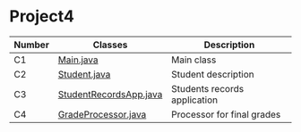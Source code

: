 # Project4

| Number |           Classes          |      Description      |
| -------| -------------------------- | --------------------- |
|  C1    |  [Main.java](https://github.com/beta1138/Project4/blob/master/src/Main.java)| Main class   |
|  C2    |  [Student.java](https://github.com/beta1138/Project4/blob/master/src/Student.java)           | Student description           |
|  C3    |  [StudentRecordsApp.java](https://github.com/beta1138/Project4/blob/master/src/StudentRecordsApp.java)               | Students records application |
|  C4    |  [GradeProcessor.java](https://github.com/beta1138/Project4/blob/master/src/GradeProcessor.java)          | Processor for final grades       |
